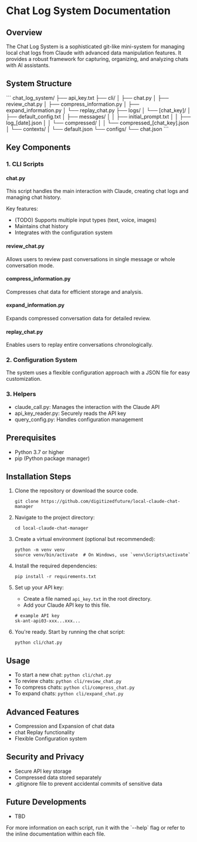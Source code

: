 # Chat Log System Documentation

## Overview

The Chat Log System is a sophisticated git-like mini-system for managing local chat logs from Claude with advanced data manipulation features. It provides a robust framework for capturing, organizing, and analyzing chats with AI assistants.

## System Structure

\`\`\`
chat_log_system/
├── api_key.txt
├── cli/
│   ├── chat.py
│   ├── review_chat.py
│   ├── compress_information.py
│   ├── expand_information.py
│   └── replay_chat.py
├── logs/
│   └── [chat_key]/
│       ├── default_config.txt
│       ├── messages/
│       │   ├── initial_prompt.txt
│       │   ├── log_[date].json
│       │   └── compressed/
│       │       └── compressed_[chat_key].json
│       └── contexts/
│           └── default.json
└── configs/
    └── chat.json
\`\`\`

## Key Components

### 1. CLI Scripts

#### chat.py
This script handles the main interaction with Claude, creating chat logs and managing chat history.

Key features:
- (TODO) Supports multiple input types (text, voice, images)
- Maintains chat history
- Integrates with the configuration system

#### review_chat.py
Allows users to review past conversations in single message or whole conversation mode.

#### compress_information.py
Compresses chat data for efficient storage and analysis.

#### expand_information.py
Expands compressed conversation data for detailed review.

#### replay_chat.py
Enables users to replay entire conversations chronologically.

### 2. Configuration System

The system uses a flexible configuration approach with a JSON file for easy customization.

### 3. Helpers

- claude_call.py: Manages the interaction with the Claude API
- api_key_reader.py: Securely reads the API key
- query_config.py: Handles configuration management

## Prerequisites

- Python 3.7 or higher
- pip (Python package manager)

## Installation Steps

1. Clone the repository or download the source code.
   ```
   git clone https://github.com/digitizedfuture/local-claude-chat-manager

2. Navigate to the project directory:
   ```
   cd local-claude-chat-manager
   ```

3. Create a virtual environment (optional but recommended):
   ```
   python -m venv venv
   source venv/bin/activate  # On Windows, use `venv\Scripts\activate`
   ```

4. Install the required dependencies:
   ```
   pip install -r requirements.txt
   ```

5. Set up your API key:
   - Create a file named `api_key.txt` in the root directory.
   - Add your Claude API key to this file.
   ```
   # example API key
   sk-ant-api03-xxx...xxx...
   ```


6. You're ready. Start by running the chat script:
   ```
   python cli/chat.py
   ```

## Usage

- To start a new chat: `python cli/chat.py`
- To review chats: `python cli/review_chat.py`
- To compress chats: `python cli/compress_chat.py`
- To expand chats: `python cli/expand_chat.py`

## Advanced Features

- Compression and Expansion of chat data
- chat Replay functionality
- Flexible Configuration system

## Security and Privacy

- Secure API key storage
- Compressed data stored separately
- .gitignore file to prevent accidental commits of sensitive data

## Future Developments

- TBD

For more information on each script, run it with the \`--help\` flag or refer to the inline documentation within each file.
